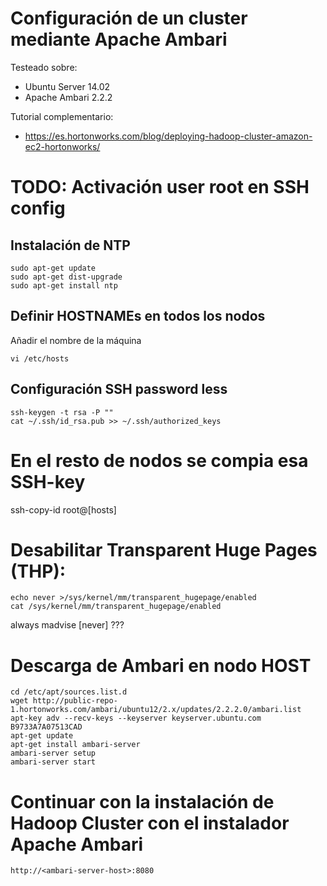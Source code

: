 # Configuración de un cluster mediante Apache Ambari 

Testeado sobre:
- Ubuntu Server 14.02
- Apache Ambari 2.2.2

Tutorial complementario:
- https://es.hortonworks.com/blog/deploying-hadoop-cluster-amazon-ec2-hortonworks/

# TODO: Activación user root en SSH config
## Instalación de NTP
```
sudo apt-get update
sudo apt-get dist-upgrade
sudo apt-get install ntp
```

## Definir HOSTNAMEs en todos los nodos
Añadir el nombre de la máquina
```
vi /etc/hosts
```

## Configuración SSH password less
```
ssh-keygen -t rsa -P ""
cat ~/.ssh/id_rsa.pub >> ~/.ssh/authorized_keys
```

# En el resto de nodos se compia esa SSH-key
ssh-copy-id root@[hosts]

# Desabilitar Transparent Huge Pages (THP):
```
echo never >/sys/kernel/mm/transparent_hugepage/enabled
cat /sys/kernel/mm/transparent_hugepage/enabled
```
always madvise [never] ???

# Descarga de Ambari en nodo HOST
```
cd /etc/apt/sources.list.d
wget http://public-repo-1.hortonworks.com/ambari/ubuntu12/2.x/updates/2.2.2.0/ambari.list
apt-key adv --recv-keys --keyserver keyserver.ubuntu.com B9733A7A07513CAD
apt-get update
apt-get install ambari-server
ambari-server setup
ambari-server start
```

# Continuar con la instalación de Hadoop Cluster con el instalador Apache Ambari 

```
http://<ambari-server-host>:8080
```

